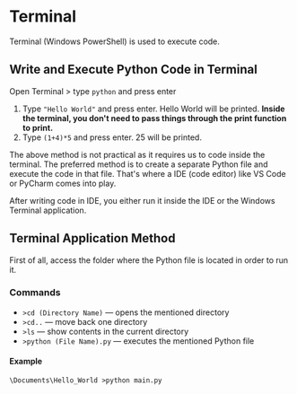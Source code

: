 # Terminal
Terminal (Windows PowerShell) is used to execute code.
## Write and Execute Python Code in Terminal
Open Terminal > type `python` and press enter
1) Type `"Hello World"` and press enter. Hello World will be printed. **Inside the terminal, you don't need to pass things through the print function to print.**
2) Type `(1+4)*5` and press enter. 25 will be printed.

The above method is not practical as it requires us to code inside the terminal. The preferred method is to create a separate Python file and execute the code in that file. That's where a IDE (code editor) like VS Code or PyCharm comes into play.

After writing code in IDE, you either run it inside the IDE or the Windows Terminal application.
## Terminal Application Method
First of all, access the folder where the Python file is located in order to run it.
### Commands
- `>cd (Directory Name)` — opens the mentioned directory
- `>cd..` — move back one directory
- `>ls` — show contents in the current directory
- `>python (File Name).py` — executes the mentioned Python file
#### Example
`\Documents\Hello_World >python main.py`
